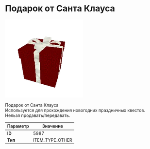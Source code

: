 # Подарок от Санта Клауса

![Item Image](../img/5987.webp?raw=true)

Подарок от Санта Клауса<br>Используется для прохождения новогодних праздничных квестов.<br>Нельзя продавать/передавать.


| Параметр | Значение |
|----------|----------|
| **ID** | 5987 |
| **Тип** | ITEM_TYPE_OTHER |

